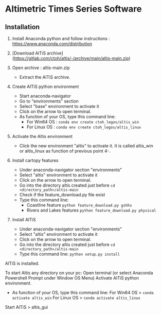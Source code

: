 # Altimetric Times Series Software


## Installation


1. Install Anaconda python and follow instructions :
    https://www.anaconda.com/distribution

2. [Download AlTiS archive] (https://gitlab.com/ctoh/altis/-/archive/main/altis-main.zip)

3. Open archive : altis-main.zip
    - Extract the AlTiS archive.

4. Create AlTiS python environment
    - Start anaconda-navigator
    - Go to "environments" section
    - Select "base" environment to activate it
    - Click on the arrow to open terminal.
    - As function of your OS, type this command line:
        - For Win64 OS : `conda env create ctoh_legos/altis_win`
        - For Linux OS : `conda env create ctoh_legos/altis_linux`

5. Activate the Altis environment
    - Click the new environment "altis" to activate it. It is called
    altis_win or altis_linux as function of previous point 4-.

6. Install cartopy features
    - Under anaconda-navigator section "environments"
    - Select "altis" environment to activate it
    - Click on the arrow to open terminal.
    - Go into the directory altis created just before
        `cd <directory_path>/altis-main`
    - Check if the feature_download.py file exist
    - Type this command line:
        * Coastline feature
            `python feature_download.py gshhs`
        * Rivers and Lakes features
            `python feature_download.py physical`

7. Install AlTiS
    - Under anaconda-navigator section "environments"
    - Select "altis" environment to activate it
    - Click on the arrow to open terminal.
    - Go into the directory altis created just before
        `cd <directory_path>/altis-main`
    - Type this command line:
        `python setup.py install`

AlTiS is installed.

To start Altis any directory on your pc:
Open terminal (or select Anaconda Powershell Prompt under Window OS Menu)
Activate AlTiS python environment.
 - As function of your OS, type this command line:
    For Win64 OS > `conda activate altis_win`
    For Linux OS > `conda activate altis_linux`

Start AlTiS
    > altis_gui



